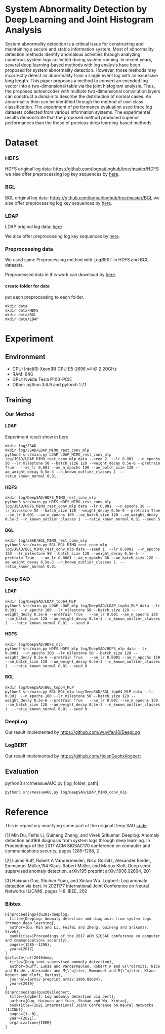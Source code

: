 System Abnormality Detection by Deep Learning and Joint Histogram Analysis
========

System abnormality detection is a critical issue for constructing and maintaining a secure and stable information system. 
Most of abnormality detection methods identify anomalous activities through analyzing numerous system logs collected during system running.
In recent years, several deep learning-based methods with log analysis have been proposed for system abnormality detection. 
However, those methods may incorrectly detect an abnormality from a single event log with an excessive long length. 
This paper proposes a method to convert an encoded log vector into a two-dimensional table via the joint histogram analysis.
Thus, the proposed autoencoder with multiple two-dimensional convolution layers can construct a domain to describe the distribution of normal cases.
An abnormality then can be identified through the method of one-class classification. 
The experiment of performance evaluation used three log datasets collected from various information systems.
The experimental results demonstrate that the proposed method produced superior performances than the those of previous deep learning-based methods.

# Dataset
### HDFS 
HDFS original log data: https://github.com/logpai/loghub/tree/master/HDFS
we alse offer preprocessing log key sequences by [here](https://drive.google.com/file/d/1S9REkg2aONADkz9Vv-TqLrKxaMjCAgO1/view?usp=sharing).

### BGL
BGL original log data: https://github.com/logpai/loghub/tree/master/BGL 
we alse offer preprocessing log key sequences by [here](https://drive.google.com/file/d/1S9REkg2aONADkz9Vv-TqLrKxaMjCAgO1/view?usp=sharing).

### LDAP
LDAP original log data: [here](https://drive.google.com/file/d/15K67PZfiecwCiE9ziqtGxKAy2T2Q1I3c/view?usp=share_link)

We alse offer preprocessing log key sequences by [here](https://drive.google.com/file/d/1S9REkg2aONADkz9Vv-TqLrKxaMjCAgO1/view?usp=sharing).

### Preprocessing data 
We used same Preprocessing method with LogBERT in HDFS and BGL datasets.

Preprocessed data in this work can download by [here](https://drive.google.com/file/d/1S9REkg2aONADkz9Vv-TqLrKxaMjCAgO1/view?usp=sharing).

#### create folder for data
put each preprocessing to each folder.
```
mkdir data
mkdir data/HDFS
mkdir data/BGL
mkdir data/LDAP
```

# Experiment
## Environment
* CPU: Intel(R) Xeon(R) CPU E5-2696 v4 @ 2.20GHz
* RAM: 64G
* GPU: Nvidia Tesla P100-PCIE
* Other: python 3.6.9 and pytorch 1.7.1


## Training
### Our Method
#### LDAP
Experiment result show in [here](https://github.com/linzino7/JSAD/blob/main/log/JSAD/LDAP_MIMO_rest_conv_mlp/log.txt)


```
mkdir log/JSAD
mkdir log/JSAD/LDAP_MIMO_rest_conv_mlp
python3 src/main.py LDAP LDAP_MIMO_rest_conv_mlp log/JSAD/LDAP_MIMO_rest_conv_mlp data --seed 2  --lr 0.001  --n_epochs 50 --lr_milestone 50 --batch_size 128 --weight_decay 0.5e-6 --pretrain True   --ae_lr 0.001 --ae_n_epochs 100 --ae_batch_size 128 --ae_weight_decay 0.5e-3 --n_known_outlier_classes 1  --ratio_known_normal 0.01;
```

#### HDFS
```
mkdir log/DeepSAD/HDFS_MIMO_rest_conv_mlp
python3 src/main.py HDFS HDFS_MIMO_rest_conv_mlp log/JSAD/HDFS_MIMO_rest_conv_mlp data --lr 0.001  --n_epochs 30 --lr_milestone 50 --batch_size 128 --weight_decay 0.5e-6 --pretrain True   --ae_lr 0.001 --ae_n_epochs 100 --ae_batch_size 128 --ae_weight_decay 0.5e-3 --n_known_outlier_classes 1  --ratio_known_normal 0.01 --seed 5
```

#### BGL
```
mkdir log/JSAD/BGL_MIMO_rest_conv_mlp
python3 src/main.py BGL BGL_MIMO_rest_conv_mlp log/JSAD/BGL_MIMO_rest_conv_mlp data --seed 1  --lr 0.0001  --n_epochs 150 --lr_milestone 50 --batch_size 128 --weight_decay 0.5e-6 --pretrain True   --ae_lr 0.0001 --ae_n_epochs 30 --ae_batch_size 128 --ae_weight_decay 0.5e-3 --n_known_outlier_classes 1  --ratio_known_normal 0.01
```


### Deep SAD
#### LDAP
```
mkdir log/DeepSAD/LDAP_top64_MLP
python3 src/main.py LDAP LDAP_mlp log/DeepSAD/LDAP_top64_MLP data --lr 0.001  --n_epochs 100 --lr_milestone 50 --batch_size 128 --weight_decay 0.5e-6 --pretrain True   --ae_lr 0.001 --ae_n_epochs 130 --ae_batch_size 128 --ae_weight_decay 0.5e-3 --n_known_outlier_classes 1  --ratio_known_normal 0.01  --seed 0
```

#### HDFS
```
mkdir log/DeepSAD/HDFS_mlp
python3 src/main.py HDFS HDFS_mlp log/DeepSAD/HDFS_mlp data --lr 0.0001  --n_epochs 200 --lr_milestone 50 --batch_size 128 --weight_decay 0.5e-6 --pretrain True   --ae_lr 0.0001 --ae_n_epochs 150 --ae_batch_size 128 --ae_weight_decay 0.5e-3 --n_known_outlier_classes 1  --ratio_known_normal 0.01 --seed 0
```

#### BGL
```
mkdir log/DeepSAD/BGL_top64_MLP
python3 src/main.py BGL BGL_mlp log/DeepSAD/BGL_top64_MLP data --lr 0.001  --n_epochs 100 --lr_milestone 50 --batch_size 128 --weight_decay 0.5e-6 --pretrain True   --ae_lr 0.001 --ae_n_epochs 150 --ae_batch_size 128 --ae_weight_decay 0.5e-3 --n_known_outlier_classes 1  --ratio_known_normal 0.01 --seed 0
```

### DeepLog
Our result implemented by https://github.com/wuyifan18/DeepLog

### LogBERT
Our result implemented by https://github.com/HelenGuohx/logbert

## Evaluation
python3 src/measueAUC.py [log_folder_path]

```
python3 src/measueAUC.py log/DeepSAD/LDAP_MIMO_conv_mlp
```

# Reference
This is repository modifying some part of the original Deep SAD [code](https://github.com/lukasruff/Deep-SAD-PyTorch).


[1] Min Du, Feifei Li, Guineng Zheng, and Vivek Srikumar. Deeplog: Anomaly detection and169
diagnosis from system logs through deep learning. In Proceedings of the 2017 ACM SIGSAC170
conference on computer and communications security, pages 1285–1298, 2

[2] Lukas Ruff, Robert A Vandermeulen, Nico Görnitz, Alexander Binder, Emmanuel Müller,194
Klaus-Robert Müller, and Marius Kloft. Deep semi-supervised anomaly detection. arXiv195
preprint arXiv:1906.02694, 201

[3] Haixuan Guo, Shuhan Yuan, and Xintao Wu. Logbert: Log anomaly detection via bert. In 2021177
International Joint Conference on Neural Networks (IJCNN), pages 1–8. IEEE, 202

### Bibtex

```
@inproceedings{du2017deeplog,
  title={Deeplog: Anomaly detection and diagnosis from system logs through deep learning},
  author={Du, Min and Li, Feifei and Zheng, Guineng and Srikumar, Vivek},
  booktitle={Proceedings of the 2017 ACM SIGSAC conference on computer and communications security},
  pages={1285--1298},
  year={2017}
}
@article{ruff2019deep,
  title={Deep semi-supervised anomaly detection},
  author={Ruff, Lukas and Vandermeulen, Robert A and G{\"o}rnitz, Nico and Binder, Alexander and M{\"u}ller, Emmanuel and M{\"u}ller, Klaus-Robert and Kloft, Marius},
  journal={arXiv preprint arXiv:1906.02694},
  year={2019}
}
@inproceedings{guo2021logbert,
  title={Logbert: Log anomaly detection via bert},
  author={Guo, Haixuan and Yuan, Shuhan and Wu, Xintao},
  booktitle={2021 International Joint Conference on Neural Networks (IJCNN)},
  pages={1--8},
  year={2021},
  organization={IEEE}
}

```



